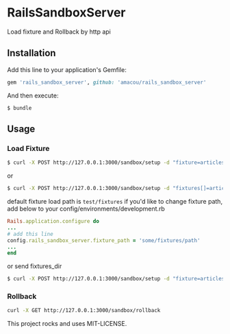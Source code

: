 # RailsSandboxServer

Load fixture and Rollback by http api

## Installation

Add this line to your application's Gemfile:

```ruby
gem 'rails_sandbox_server', github: 'amacou/rails_sandbox_server'
```

And then execute:

    $ bundle

## Usage

### Load Fixture

```sh
$ curl -X POST http://127.0.0.1:3000/sandbox/setup -d "fixture=articles"
```

or

```sh
$ curl -X POST http://127.0.0.1:3000/sandbox/setup -d "fixtures[]=articles&fixtures[]=comments"
```

default fixture load path is `test/fixtures`
if you'd like to change fixture path, add below to your config/environments/development.rb

```ruby
Rails.application.configure do
...
# add this line
config.rails_sandbox_server.fixture_path = 'some/fixtures/path'
...
end
```

or send fixtures_dir

```sh
$ curl -X POST http://127.0.0.1:3000/sandbox/setup -d "fixture=articles&fixtures_dir=/Users/amacou/fixtures"
```

### Rollback

```sh
curl -X GET http://127.0.0.1:3000/sandbox/rollback
```

This project rocks and uses MIT-LICENSE.
